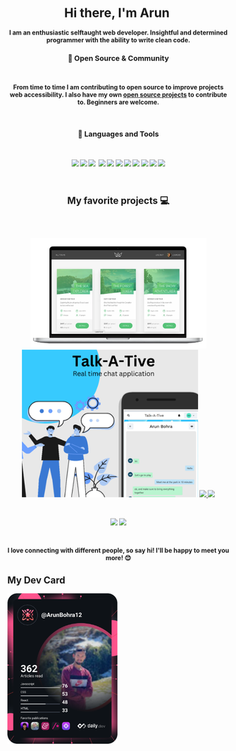 <p>
  <h1 align="center"><b>Hi there, I'm Arun <img src="https://docs.google.com/uc?export=download&id=166Ecq6uBl61U14OUlkHOHIBv2ArKoumJ" alt="" width="30"></h1>
</p>

<p align="center">I am an enthusiastic selftaught web developer. Insightful and determined programmer with the ability to write clean code.</p>

<h3 align="center">💟 Open Source & Community</h3>
<br />
<p align="center">From time to time I am contributing to open source to improve projects web accessibility. I also have my own <a href="https://github.com/ArunBohra12">open source projects</a> to contribute to. Beginners are welcome.</p>
<br />

<h3 align="center"> 💼 Languages and Tools</h3>

<br />

<p align="center">
<img src="https://img.shields.io/badge/-javascript-F7DF1E?&style=for-the-badge&logo=javascript&logoColor=black" />
<img src="https://img.shields.io/badge/HTML5-E34F26?style=for-the-badge&logo=html5&logoColor=white" />
<img src="https://img.shields.io/badge/-ReactJS-grey?&style=for-the-badge&logo=react&logoColor=61DAFB" />
<img scr="https://img.shields.io/badge/Next-black?style=for-the-badge&logo=next.js&logoColor=white" />
<img src="https://img.shields.io/badge/Sass-CC6699?style=for-the-badge&logo=sass&logoColor=white" />
<img src="https://img.shields.io/badge/-css3-1572B6?&style=for-the-badge&logo=css3&logoColor=white" />
<img src="https://img.shields.io/badge/-VSCode-007ACC?&style=for-the-badge&logo=visual-studio-code&logoColor=white" />
<img src="https://img.shields.io/badge/-Git-F05032?&style=for-the-badge&logo=git&logoColor=white" /> 
<img src="https://img.shields.io/badge/github-%23121011.svg?style=for-the-badge&logo=github&logoColor=white" />
<img src="https://img.shields.io/badge/-nodejs-090c15?style=for-the-badge&logo=node.js" />
<img src="https://img.shields.io/badge/-mongodb-001e2b?style=for-the-badge&logo=MongoDB" />
<img src="https://img.shields.io/badge/figma-%23F24E1E.svg?style=for-the-badge&logo=figma&logoColor=white" />
</p>

<br />

<h2 align="center">My favorite projects 💻</h2>
<br />
<br />
<p align="center">
  <img width="400" src="https://github.com/ArunBohra12/natours/blob/main/natours.png" />
  <img width="400" src="https://github.com/ArunBohra12/talk-a-tive/blob/main/talk-a-tive.png" />
  <a href="https://github.com/ArunBohra12/talk-a-tive/blob/main/talk-a-tive.png">
    <img align="" src="https://github-readme-stats.vercel.app/api/pin/?username=ArunBohra12&repo=natours&theme=tokyonight" />
  </a>
  <a href="https://github.com/ArunBohra12/talk-a-tive">
    <img align="" src="https://github-readme-stats.vercel.app/api/pin/?username=ArunBohra12&repo=talk-a-tive&theme=tokyonight" />
  </a>
</p>
<br />
<p align="center">
<img src="https://github-readme-stats.vercel.app/api?username=ArunBohra12&theme=radical&show_icons=true" width="410"/>
<img src="https://github-readme-stats.vercel.app/api/top-langs/?username=ArunBohra12&layout=compact&theme=radical" width="400" />
</p>

<br />
<p align="center">
I love connecting with different people, so say hi! I'll be happy to meet you more! 😊
</p>


## My Dev Card

<a href="https://app.daily.dev/DailyDevTips"><img src="https://github.com/ArunBohra12/ArunBohra12/blob/main/devcard.svg" width="250" alt="Arun Bohra's Dev Card"/></a>
